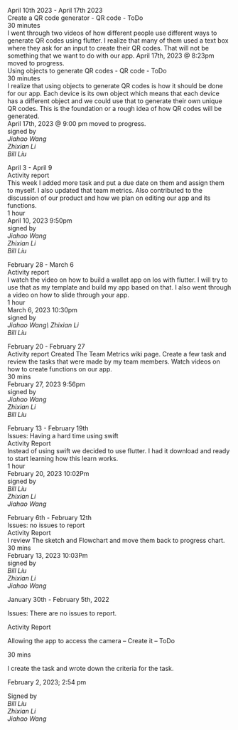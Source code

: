 April 10th 2023 - April 17th 2023\
Create a QR code generator - QR code - ToDo\
30 minutes\
I went through two videos of how different people use different ways to generate QR codes using flutter. I realize that many of them used a text box where they ask for an input to create their QR codes. That will not be something that we want to do with our app. 
April 17th, 2023 @ 8:23pm moved to progress. \
Using objects to generate QR codes - QR code - ToDo\
30 minutes\
I realize that using objects to generate QR codes is how it should be done for our app. Each device is its own object which means that each device has a different object and we could use that to generate their own unique QR codes. This is the foundation or a rough idea of how QR codes will be generated. \
April 17th, 2023 @ 9:00 pm moved to progress. \
signed by \
_Jiahao Wang\
Zhixian Li\
Bill Liu_

April 3 - April 9\
Activity report\
This week I added more task and put a due date on them and assign them to myself. I also updated that team metrics. Also contributed to the discussion of our product and how we plan on editing our app and its functions. \
1 hour \
April 10, 2023 9:50pm \
signed by \
_Jiahao Wang\
Zhixian Li\
Bill Liu_

February 28 - March 6\
Activity report\
I watch the video on how to build a wallet app on Ios with flutter. I will try to use that as my template and build my app based on that. I also went through a video on how to slide through your app. \
1 hour \
March 6, 2023 10:30pm \
signed by \
_Jiahao Wang\ 
Zhixian Li \
Bill Liu_

February 20 - February 27\
Activity report
Created The Team Metrics wiki page. Create a few task and review the tasks that were made by my team members. Watch videos on how to create functions on our app. \
30 mins \
February 27, 2023 9:56pm \
signed by \
_Jiahao Wang \
Zhixian Li \
Bill Liu_

February 13 - February 19th \
Issues: Having a hard time using swift \
Activity Report \
Instead of using swift we decided to use flutter. I had it download and ready to start learning how this learn works. \
1 hour \
February 20, 2023 10:02Pm \
signed by \
_Bill Liu \
Zhixian Li \
Jiahao Wang_

February 6th - February 12th \
Issues: no issues to report \
Activity Report \
I review The sketch and Flowchart and move them back to progress chart. \
30 mins \
February 13, 2023 10:03Pm \
signed by \
_Bill Liu \
Zhixian Li \
Jiahao Wang_

January 30th - February 5th, 2022 

Issues: There are no issues to report.

Activity Report

Allowing the app to access the camera – Create it – ToDo

30 mins

I create the task and wrote down the criteria for the task. 
 
February 2, 2023; 2:54 pm 

Signed by \
_Bill Liu \
Zhixian Li \
Jiahao Wang_
